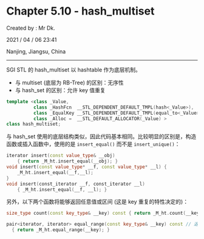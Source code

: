 # Chapter 5.10 - hash_multiset

Created by : Mr Dk.

2021 / 04 / 06 23:41

Nanjing, Jiangsu, China

---

SGI STL 的 hash_multiset 以 hashtable 作为底层机制。

- 与 multiset (底层为 RB-Tree) 的区别：无序性
- 与 hash_set 的区别：允许 key 值重复

```cpp
template <class _Value,
          class _HashFcn  __STL_DEPENDENT_DEFAULT_TMPL(hash<_Value>),
          class _EqualKey __STL_DEPENDENT_DEFAULT_TMPL(equal_to<_Value>),
          class _Alloc =  __STL_DEFAULT_ALLOCATOR(_Value) >
class hash_multiset;
```

与 hash_set 使用的底层结构类似，因此代码基本相同。比较明显的区别是，构造函数或插入函数中，使用的是 `insert_equal()` 而不是 `insert_unique()`：

```cpp
iterator insert(const value_type& __obj)
    { return _M_ht.insert_equal(__obj); }
void insert(const value_type* __f, const value_type* __l) {
    _M_ht.insert_equal(__f,__l);
}
void insert(const_iterator __f, const_iterator __l)
    { _M_ht.insert_equal(__f, __l); }
```

另外，以下两个函数将能够返回任意值或区间 (这是 key 重复的特性决定的)：

```cpp
size_type count(const key_type& __key) const { return _M_ht.count(__key); } // 返回指定 key 值的个数

pair<iterator, iterator> equal_range(const key_type& __key) const // 返回指定 key 值的迭代器区间
  { return _M_ht.equal_range(__key); }
```
